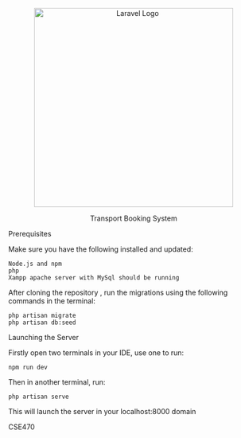 <p align="center"><a href="https://laravel.com" target="_blank"><img src="https://raw.githubusercontent.com/laravel/art/master/logo-lockup/5%20SVG/2%20CMYK/1%20Full%20Color/laravel-logolockup-cmyk-red.svg" width="400" alt="Laravel Logo"></a></p>

<p align="center">
Transport Booking System
</p>

Prerequisites

Make sure you have the following installed and updated:

    Node.js and npm
    php
    Xampp apache server with MySql should be running



After cloning the repository , run the migrations using the following commands in the terminal:

    php artisan migrate
    php artisan db:seed


Launching the Server

Firstly open two terminals in your IDE, use one to run:

    npm run dev

Then in another terminal, run:

    php artisan serve

This will launch the server in your localhost:8000 domain

CSE470